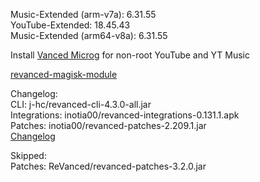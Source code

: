 Music-Extended (arm-v7a): 6.31.55  
YouTube-Extended: 18.45.43  
Music-Extended (arm64-v8a): 6.31.55  

Install [Vanced Microg](https://github.com/TeamVanced/VancedMicroG/releases) for non-root YouTube and YT Music  

[revanced-magisk-module](https://github.com/j-hc/revanced-magisk-module)  

Changelog:  
CLI: j-hc/revanced-cli-4.3.0-all.jar  
Integrations: inotia00/revanced-integrations-0.131.1.apk  
Patches: inotia00/revanced-patches-2.209.1.jar  
[Changelog](https://github.com/inotia00/revanced-patches/releases/tag/v2.209.1)  

Skipped:  
Patches: ReVanced/revanced-patches-3.2.0.jar    
